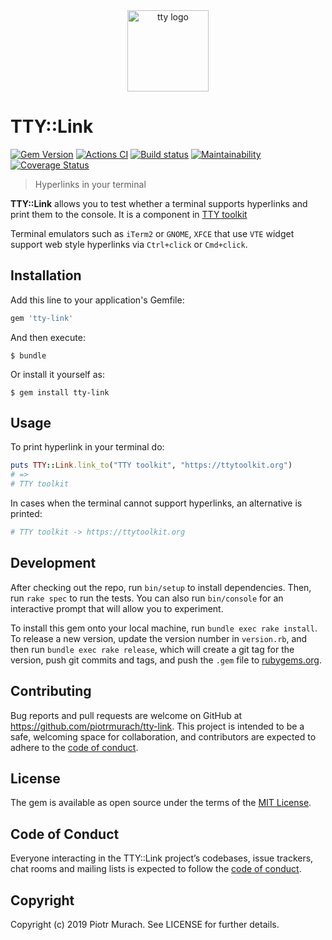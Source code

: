 <div align="center">
  <a href="https://ttytoolkit.org"><img width="130" src="https://github.com/piotrmurach/tty/raw/master/images/tty.png" alt="tty logo" /></a>
</div>

# TTY::Link

[![Gem Version](https://badge.fury.io/rb/tty-link.svg)][gem]
[![Actions CI](https://github.com/piotrmurach/tty-link/actions/workflows/ci.yml/badge.svg)][gh_actions_ci]
[![Build status](https://ci.appveyor.com/api/projects/status/4vb3w6wmr9w9vfp7?svg=true)][appveyor]
[![Maintainability](https://api.codeclimate.com/v1/badges/3f8c368617c464238bf9/maintainability)][codeclimate]
[![Coverage Status](https://coveralls.io/repos/github/piotrmurach/tty-link/badge.svg)][coverage]

[gem]: https://badge.fury.io/rb/tty-link
[gh_actions_ci]: https://github.com/piotrmurach/tty-link/actions/workflows/ci.yml
[appveyor]: https://ci.appveyor.com/project/piotrmurach/tty-link
[codeclimate]: https://codeclimate.com/github/piotrmurach/tty-link/maintainability
[coverage]: https://coveralls.io/github/piotrmurach/tty-link

> Hyperlinks in your terminal

**TTY::Link** allows you to test whether a terminal supports hyperlinks and print them to the console. It is a component in [TTY toolkit](https://github.com/piotrmurach/tty)

Terminal emulators such as `iTerm2` or `GNOME`, `XFCE` that use `VTE` widget support web style hyperlinks via `Ctrl+click` or `Cmd+click`.

## Installation

Add this line to your application's Gemfile:

```ruby
gem 'tty-link'
```

And then execute:

    $ bundle

Or install it yourself as:

    $ gem install tty-link

## Usage

To print hyperlink in your terminal do:

```ruby
puts TTY::Link.link_to("TTY toolkit", "https://ttytoolkit.org")
# =>
# TTY toolkit
```

In cases when the terminal cannot support hyperlinks, an alternative is printed:

```ruby
# TTY toolkit -> https://ttytoolkit.org
```

## Development

After checking out the repo, run `bin/setup` to install dependencies. Then, run `rake spec` to run the tests. You can also run `bin/console` for an interactive prompt that will allow you to experiment.

To install this gem onto your local machine, run `bundle exec rake install`. To release a new version, update the version number in `version.rb`, and then run `bundle exec rake release`, which will create a git tag for the version, push git commits and tags, and push the `.gem` file to [rubygems.org](https://rubygems.org).

## Contributing

Bug reports and pull requests are welcome on GitHub at https://github.com/piotrmurach/tty-link. This project is intended to be a safe, welcoming space for collaboration, and contributors are expected to adhere to the [code of conduct](https://github.com/piotrmurach/tty-link/blob/master/CODE_OF_CONDUCT.md).

## License

The gem is available as open source under the terms of the [MIT License](https://opensource.org/licenses/MIT).

## Code of Conduct

Everyone interacting in the TTY::Link project’s codebases, issue trackers, chat rooms and mailing lists is expected to follow the [code of conduct](https://github.com/piotrmurach/tty-link/blob/master/CODE_OF_CONDUCT.md).

## Copyright

Copyright (c) 2019 Piotr Murach. See LICENSE for further details.
